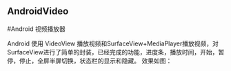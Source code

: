 ## AndroidVideo
#Android 视频播放器

Android 使用 VideoView 播放视频和SurfaceView+MediaPlayer播放视频，对SurfaceView进行了简单的封装，已经完成的功能，进度条，播放时间，开始，暂停，停止，全屏半屏切换，状态栏的显示和隐藏。
效果如图：
